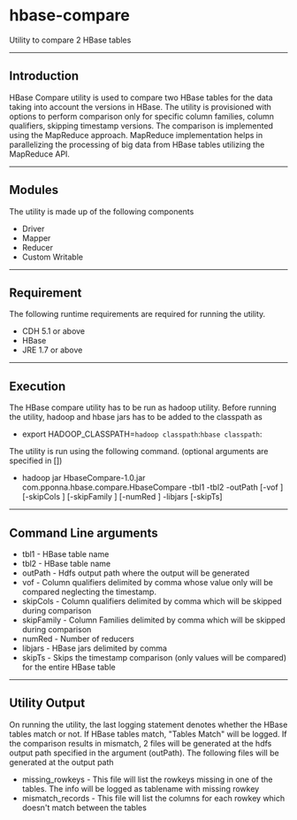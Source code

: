 # hbase-compare
Utility to compare 2 HBase tables

----------------------
Introduction
----------------------
HBase Compare utility is used to compare two HBase tables for the data taking into account the versions in HBase. The utility is provisioned with options to perform comparison only for specific column families, column qualifiers, skipping timestamp versions. The comparison is implemented using the MapReduce approach. MapReduce implementation helps in parallelizing the processing of big data from HBase tables utilizing the MapReduce API.

----------------------
Modules
----------------------
The utility is made up of the following components
-	Driver
-	Mapper
-	Reducer
-	Custom Writable

----------------------
Requirement
----------------------
The following runtime requirements are required for running the utility.
-	CDH 5.1 or above
-	HBase 
-	JRE 1.7 or above

----------------------
Execution
----------------------
The HBase compare utility has to be run as hadoop utility. Before running the utility, hadoop and hbase jars has to be added to the classpath as

- export HADOOP_CLASSPATH=`hadoop classpath`:`hbase classpath`:<path of hbase-site.xml>

The utility is run using the following command. (optional arguments are specified in [])

- hadoop jar HbaseCompare-1.0.jar com.pponna.hbase.compare.HbaseCompare -tbl1 <table1> -tbl2 <table2> -outPath <hdfs output path> [-vof <fields delimited by comma>] [-skipCols <columns delimited by comma>] [-skipFamily <column familiy delimited by comma>] [-numRed <number of reducers>] -libjars <hbase jars delimited by comma> [-skipTs]

----------------------
Command Line arguments
----------------------
- tbl1			-	HBase table name
- tbl2			-	HBase table name
- outPath		-	Hdfs output path where the output will be generated
- vof			-	Column qualifiers delimited by comma whose value only will be compared neglecting the timestamp. 
- skipCols		-	Column qualifiers delimited by comma which will be skipped during comparison
- skipFamily		-	Column Families delimited by comma which will be skipped during comparison
- numRed			-	Number of reducers
- libjars		-	HBase jars delimited by comma 
- skipTs			-	Skips the timestamp comparison (only values will be compared) for the entire HBase table

----------------------
Utility Output
----------------------
On running the utility, the last logging statement denotes whether the HBase tables match or not. If HBase tables match, "Tables Match" will be logged. If the comparison results in mismatch, 2 files will be generated at the hdfs output path specified in the argument (outPath). The following files will be generated at the output path
- missing_rowkeys		-	This file will list the rowkeys missing in one of the tables. The info will be logged as tablename with missing rowkey
- mismatch_records	-	This file will list the columns for each rowkey which doesn't match between the tables
